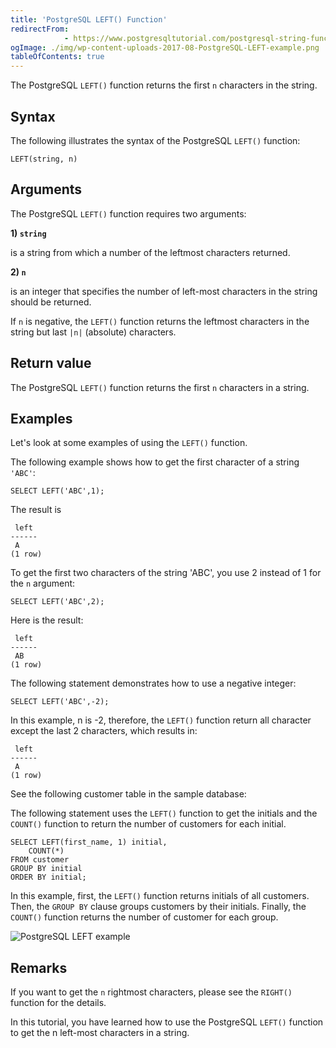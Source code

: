```yaml
---
title: 'PostgreSQL LEFT() Function'
redirectFrom: 
            - https://www.postgresqltutorial.com/postgresql-string-functions/postgresql-left/
ogImage: ./img/wp-content-uploads-2017-08-PostgreSQL-LEFT-example.png
tableOfContents: true
---
```


The PostgreSQL `LEFT()` function returns the first `n` characters in the string.



## Syntax



The following illustrates the syntax of the PostgreSQL `LEFT()` function:



```
LEFT(string, n)
```



## Arguments



The PostgreSQL `LEFT()` function requires two arguments:



**1) `string`**



is a string from which a number of the leftmost characters returned.



**2) `n`**



is an integer that specifies the number of left-most characters in the string should be returned.



If `n` is negative, the `LEFT()` function returns the leftmost characters in the string but last `|n|` (absolute) characters.



## Return value



The PostgreSQL `LEFT()` function returns the first `n` characters in a string.



## Examples



Let's look at some examples of using the `LEFT()` function.



The following example shows how to get the first character of a string `'ABC'`:



```
SELECT LEFT('ABC',1);
```



The result is



```
 left
------
 A
(1 row)
```



To get the first two characters of the string 'ABC', you use 2 instead of 1 for the `n` argument:



```
SELECT LEFT('ABC',2);
```



Here is the result:



```
 left
------
 AB
(1 row)
```



The following statement demonstrates how to use a negative integer:



```
SELECT LEFT('ABC',-2);
```



In this example, n is -2, therefore, the `LEFT()` function return all character except the last 2 characters, which results in:



```
 left
------
 A
(1 row)
```



See the following customer table in the sample database:



The following statement uses the `LEFT()` function to get the initials and the `COUNT()` function to return the number of customers for each initial.



```
SELECT LEFT(first_name, 1) initial,
    COUNT(*)
FROM customer
GROUP BY initial
ORDER BY initial;
```



In this example, first, the `LEFT()` function returns initials of all customers. Then, the `GROUP BY` clause groups customers by their initials. Finally, the `COUNT()` function returns the number of customer for each group.



![PostgreSQL LEFT example](./img/wp-content-uploads-2017-08-PostgreSQL-LEFT-example.png)



## Remarks



If you want to get the `n` rightmost characters, please see the `RIGHT()` function for the details.



In this tutorial, you have learned how to use the PostgreSQL `LEFT()` function to get the n left-most characters in a string.

